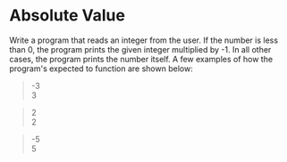 # Absolute Value
Write a program that reads an integer from the user. If the number is less than 0, the program prints the given integer multiplied by -1. In all other cases, the program prints the number itself. A few examples of how the program's expected to function are shown below:

> -3 <br>
> 3

> 2 <br>
> 2

> -5 <br>
> 5